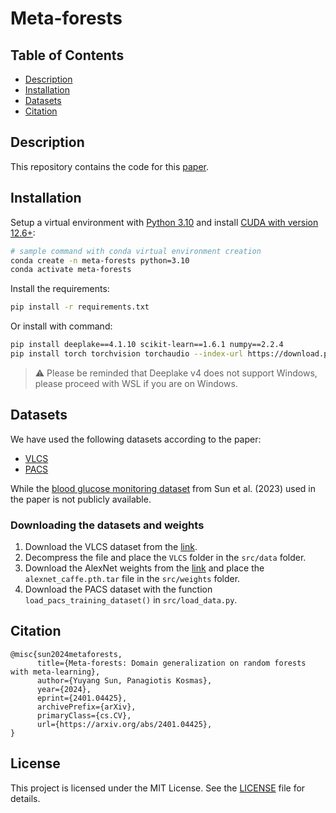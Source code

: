 # Meta-forests

## Table of Contents

- [Description](#description)
- [Installation](#installation)
- [Datasets](#datasets)
- [Citation](#citation)

## Description

This repository contains the code for this [paper](https://arxiv.org/abs/2401.04425).

## Installation

Setup a virtual environment with [Python 3.10](https://www.python.org/downloads/) and install [CUDA with version 12.6+](https://developer.nvidia.com/cuda-toolkit):
```bash
# sample command with conda virtual environment creation
conda create -n meta-forests python=3.10
conda activate meta-forests
```

Install the requirements:
```bash
pip install -r requirements.txt
```

Or install with command:
```bash
pip install deeplake==4.1.10 scikit-learn==1.6.1 numpy==2.2.4
pip install torch torchvision torchaudio --index-url https://download.pytorch.org/whl/cu126
```

> ⚠️ Please be reminded that Deeplake v4 does not support Windows, please proceed with WSL if you are on Windows.

## Datasets

We have used the following datasets according to the paper:
- [VLCS](https://github.com/belaalb/G2DM#download-vlcs)
- [PACS](https://domaingeneralization.github.io/#data)

While the [blood glucose monitoring dataset](https://ieeexplore.ieee.org/document/10181112) from Sun et al. (2023) used in the paper is not publicly available.

### Downloading the datasets and weights

1. Download the VLCS dataset from the [link](http://www.mediafire.com/file/7yv132lgn1v267r/vlcs.tar.gz/file).
2. Decompress the file and place the `VLCS` folder in the `src/data` folder.
3. Download the AlexNet weights from the [link](https://drive.google.com/file/d/1wUJTH1Joq2KAgrUDeKJghP1Wf7Q9w4z-/view) and place the `alexnet_caffe.pth.tar` file in the `src/weights` folder.
4. Download the PACS dataset with the function `load_pacs_training_dataset()` in `src/load_data.py`.

## Citation

```
@misc{sun2024metaforests,
      title={Meta-forests: Domain generalization on random forests with meta-learning}, 
      author={Yuyang Sun, Panagiotis Kosmas},
      year={2024},
      eprint={2401.04425},
      archivePrefix={arXiv},
      primaryClass={cs.CV},
      url={https://arxiv.org/abs/2401.04425}, 
}
```

## License

This project is licensed under the MIT License. See the [LICENSE](LICENSE) file for details.
